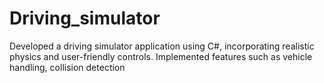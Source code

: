 # Driving_simulator
Developed a driving simulator application using C#, incorporating realistic physics and user-friendly controls. Implemented features such as vehicle handling, collision detection
